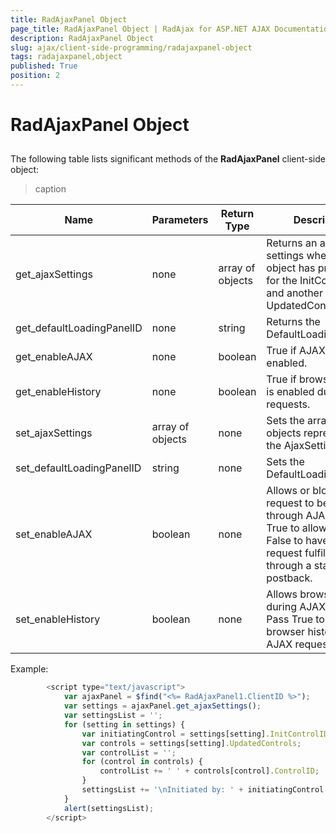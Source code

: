 ```yaml
---
title: RadAjaxPanel Object
page_title: RadAjaxPanel Object | RadAjax for ASP.NET AJAX Documentation
description: RadAjaxPanel Object
slug: ajax/client-side-programming/radajaxpanel-object
tags: radajaxpanel,object
published: True
position: 2
---
```


# RadAjaxPanel Object



## 

The following table lists significant methods of the **RadAjaxPanel** client-side object:


>caption  

| Name | Parameters | Return Type | Description |
| ------ | ------ | ------ | ------ |
|get_ajaxSettings|none|array of objects|Returns an array of settings where each object has properties for the InitControlID and another array of UpdatedControls.|
|get_defaultLoadingPanelID|none|string|Returns the DefaultLoadingPanelID.|
|get_enableAJAX|none|boolean|True if AJAX is enabled.|
|get_enableHistory|none|boolean|True if browser history is enabled during AJAX requests.|
|set_ajaxSettings|array of objects|none|Sets the array of objects representing the AjaxSettings.|
|set_defaultLoadingPanelID|string|none|Sets the DefaultLoadingPanelID|
|set_enableAJAX|boolean|none|Allows or blocks the request to be executed through AJAX. Pass True to allow AJAX, False to have the request fulfilled through a standard postback.|
|set_enableHistory|boolean|none|Allows browser history during AJAX requests. Pass True to allow browser history during AJAX requests.|

Example:

````JavaScript
	    <script type="text/javascript">
	        var ajaxPanel = $find("<%= RadAjaxPanel1.ClientID %>");
	        var settings = ajaxPanel.get_ajaxSettings();
	        var settingsList = '';
	        for (setting in settings) {
	            var initiatingControl = settings[setting].InitControlID;
	            var controls = settings[setting].UpdatedControls;
	            var controlList = '';
	            for (control in controls) {
	                controlList += ' ' + controls[control].ControlID;
	            }
	            settingsList += '\nInitiated by: ' + initiatingControl + '\nUpdated Controls: ' + controlList;
	        }
	        alert(settingsList);
	    </script>
````


